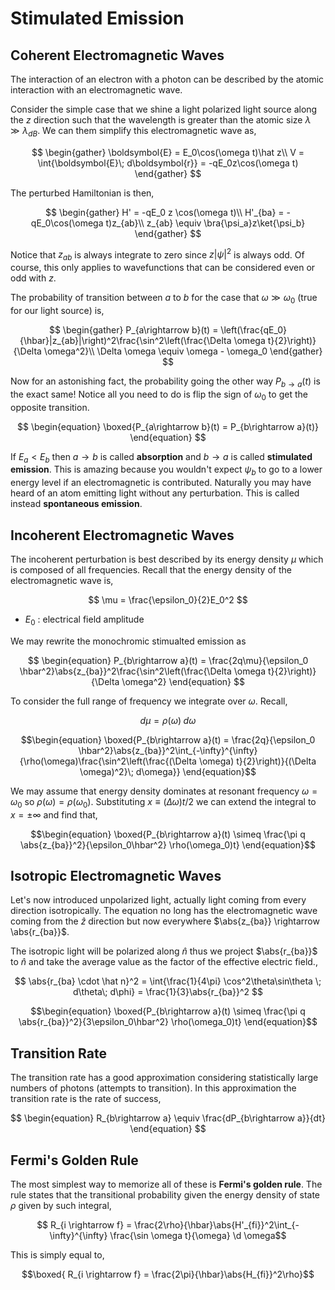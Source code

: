 #  Stimulated Emission

## Coherent Electromagnetic Waves

The interaction of an electron with a photon can be described by the atomic interaction with an electromagnetic wave.

Consider the simple case that we shine a light polarized light source along the $z$ direction such that the wavelength is greater than the atomic size $\lambda \gg \lambda_{dB}$. We can them simplify this electromagnetic wave as,

$$ \begin{gather}
    \boldsymbol{E} = E_0\cos(\omega t)\hat z\\
    V = \int{\boldsymbol{E}\; d\boldsymbol{r}} = -qE_0z\cos(\omega t)
\end{gather} $$

The perturbed Hamiltonian is then,

$$
\begin{gather}
    H' = -qE_0 z \cos(\omega t)\\
    H'_{ba} = -qE_0\cos(\omega t)z_{ab}\\
    z_{ab} \equiv \bra{\psi_a}z\ket{\psi_b}
\end{gather}
$$

Notice that $z_{ab}$ is always integrate to zero since $z|\psi|^2$ is always odd. Of course, this only applies to wavefunctions that can be considered even or odd with $z$.

The probability of transition between $a$ to $b$ for the case that $\omega \gg \omega_0$ (true for our light source) is,

$$ \begin{gather}
    P_{a\rightarrow b}(t) = \left(\frac{qE_0}{\hbar}|z_{ab}|\right)^2\frac{\sin^2\left(\frac{\Delta \omega t}{2}\right)}{\Delta \omega^2}\\
    \Delta \omega \equiv \omega - \omega_0
\end{gather} $$

Now for an astonishing fact, the probability going the other way $P_{b\rightarrow a}(t)$ is the exact same! Notice all you need to do is flip the sign of $\omega_0$ to get the opposite transition.

$$ \begin{equation}
    \boxed{P_{a\rightarrow b}(t) = P_{b\rightarrow a}(t)}
\end{equation} $$

If $E_a < E_b$ then $a \rightarrow b$ is called **absorption** and $b\rightarrow a$ is called **stimulated emission**. This is amazing because you wouldn't expect $\psi_b$ to go to a lower energy level if an electromagnetic is contributed. Naturally you may have heard of an atom emitting light without any perturbation. This is called instead **spontaneous emission**.

## Incoherent Electromagnetic Waves
The incoherent perturbation is best described by its energy density $\mu$ which is composed of all frequencies. Recall that the energy density of the electromagnetic wave is,

$$ \mu = \frac{\epsilon_0}{2}E_0^2 $$

* $E_0$ : electrical field amplitude

We may rewrite the monochromic stimualted emission as

$$
\begin{equation}
    P_{b\rightarrow a}(t) = \frac{2q\mu}{\epsilon_0 \hbar^2}\abs{z_{ba}}^2\frac{\sin^2\left(\frac{\Delta \omega t}{2}\right)}{\Delta \omega^2}
\end{equation}
$$

To consider the full range of frequency we integrate over $\omega$. Recall,

$$ d\mu = \rho(\omega)\; d\omega $$

$$\begin{equation}
\boxed{P_{b\rightarrow a}(t) = \frac{2q}{\epsilon_0 \hbar^2}\abs{z_{ba}}^2\int_{-\infty}^{\infty}{\rho(\omega)\frac{\sin^2\left(\frac{(\Delta \omega) t}{2}\right)}{(\Delta \omega)^2}\; d\omega}}
\end{equation}$$

We may assume that energy density dominates at resonant frequency $\omega = \omega_0$ so $\rho(\omega) = \rho(\omega_0)$. Substituting $x \equiv (\Delta \omega)t/2$ we can extend the integral to $x=\pm\infty$ and find that,

$$\begin{equation}
    \boxed{P_{b\rightarrow a}(t) \simeq \frac{\pi q \abs{z_{ba}}^2}{\epsilon_0\hbar^2} \rho(\omega_0)t}
\end{equation}$$

## Isotropic Electromagnetic Waves
Let's now introduced unpolarized light, actually light coming from every direction isotropically. The equation no long has the electromagnetic wave coming from the $\hat z$ direction but now everywhere $\abs{z_{ba}} \rightarrow \abs{r_{ba}}$.

The isotropic light will be polarized along $\hat n$ thus we project $\abs{r_{ba}}$ to $\hat n$ and take the average value as the factor of the effective electric field.,

$$ \abs{r_{ba} \cdot \hat n}^2 = \int{\frac{1}{4\pi} \cos^2\theta\sin\theta \; d\theta\; d\phi} = \frac{1}{3}\abs{r_{ba}}^2 $$

$$\begin{equation}
    \boxed{P_{b\rightarrow a}(t) \simeq \frac{\pi q \abs{r_{ba}}^2}{3\epsilon_0\hbar^2} \rho(\omega_0)t}
\end{equation}$$

## Transition Rate
The transition rate has a good approximation considering statistically large numbers of photons (attempts to transition). In this approximation the transition rate is the rate of success,

$$
\begin{equation}
R_{b\rightarrow a} \equiv \frac{dP_{b\rightarrow a}}{dt}
\end{equation}
$$

## Fermi's Golden Rule
The most simplest way to memorize all of these is **Fermi's golden rule**. The rule states that the transitional probability given the energy density of state $\rho$ given by such integral,

$$ R_{i \rightarrow f} = \frac{2\rho}{\hbar}\abs{H'_{fi}}^2\int_{-\infty}^{\infty} \frac{\sin \omega t}{\omega} \d \omega$$

This is simply equal to,

$$\boxed{ R_{i \rightarrow f}  = \frac{2\pi}{\hbar}\abs{H_{fi}}^2\rho}$$